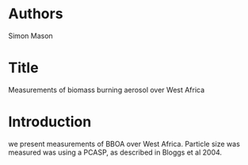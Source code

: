 # Authors
Simon Mason

# Title
Measurements of biomass burning aerosol 
over West Africa

# Introduction
we present measurements of BBOA over West Africa.
Particle size was measured was using a PCASP, 
as described in Bloggs et al 2004.
